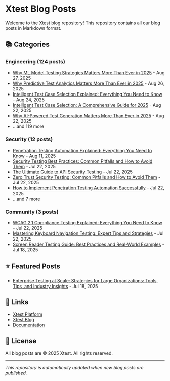 # Xtest Blog Posts

Welcome to the Xtest blog repository! This repository contains all our blog posts in Markdown format.

## 📚 Categories

### Engineering (124 posts)

- [Why ML Model Testing Strategies Matters More Than Ever in 2025](posts/2025/2025-08-27-why-ml-model-testing-strategies-matters-more-than-ever-in-2025.md) - Aug 27, 2025
- [Why Predictive Test Analytics Matters More Than Ever in 2025](posts/2025/2025-08-26-why-predictive-test-analytics-matters-more-than-ever-in-2025.md) - Aug 26, 2025
- [Intelligent Test Case Selection Explained: Everything You Need to Know](posts/2025/2025-08-24-intelligent-test-case-selection-explained-everything-you-need-to-know.md) - Aug 24, 2025
- [Intelligent Test Case Selection: A Comprehensive Guide for 2025](posts/2025/2025-08-22-intelligent-test-case-selection-a-comprehensive-guide-for-2025.md) - Aug 22, 2025
- [Why AI-Powered Test Generation Matters More Than Ever in 2025](posts/2025/2025-08-22-why-ai-powered-test-generation-matters-more-than-ever-in-2025.md) - Aug 22, 2025
- ...and 119 more

### Security (12 posts)

- [Penetration Testing Automation Explained: Everything You Need to Know](posts/2025/2025-08-11-penetration-testing-automation-explained-everything-you-need-to-know.md) - Aug 11, 2025
- [Security Testing Best Practices: Common Pitfalls and How to Avoid Them](posts/2025/2025-07-22-security-testing-best-practices-common-pitfalls-and-how-to-avoid-them.md) - Jul 22, 2025
- [The Ultimate Guide to API Security Testing](posts/2025/2025-07-22-the-ultimate-guide-to-api-security-testing.md) - Jul 22, 2025
- [Zero Trust Security Testing: Common Pitfalls and How to Avoid Them](posts/2025/2025-07-22-zero-trust-security-testing-common-pitfalls-and-how-to-avoid-them.md) - Jul 22, 2025
- [How to Implement Penetration Testing Automation Successfully](posts/2025/2025-07-22-how-to-implement-penetration-testing-automation-successfully.md) - Jul 22, 2025
- ...and 7 more

### Community (3 posts)

- [WCAG 2.1 Compliance Testing Explained: Everything You Need to Know](posts/2025/2025-07-22-wcag-21-compliance-testing-explained-everything-you-need-to-know.md) - Jul 22, 2025
- [Mastering Keyboard Navigation Testing: Expert Tips and Strategies](posts/2025/2025-07-22-mastering-keyboard-navigation-testing-expert-tips-and-strategies.md) - Jul 22, 2025
- [Screen Reader Testing Guide: Best Practices and Real-World Examples](posts/2025/2025-07-18-screen-reader-testing-guide-best-practices-and-real-world-examples.md) - Jul 18, 2025

## ⭐ Featured Posts

- [Enterprise Testing at Scale: Strategies for Large Organizations: Tools, Tips, and Industry Insights](posts/2025/2025-07-18-enterprise-testing-at-scale-strategies-for-large-organizations-tools-tips-and-industry-insights.md) - Jul 18, 2025

## 🔗 Links

- [Xtest Platform](https://xtest.io)
- [Xtest Blog](https://xtest.io/blog)
- [Documentation](https://xtest.io/docs)

## 📝 License

All blog posts are © 2025 Xtest. All rights reserved.

---

*This repository is automatically updated when new blog posts are published.*
